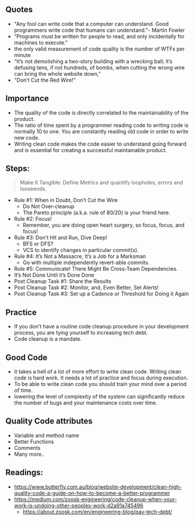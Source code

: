 ## Quotes
- "Any fool can write code that a computer can understand. Good programmers write code that humans can understand."- Martin Fowler
- “Programs must be written for people to read, and only incidentally for machines to execute.”
- the only valid measurement of code quality is the number of WTFs per minute
- “It’s not demolishing a two-story building with a wrecking ball; it’s defusing tens, if not hundreds, of bombs, when cutting the wrong wire can bring the whole website down,”
- "Don’t Cut the Red Wire!"


## Importance
- The quality of the code is directly correlated to the maintainability of the product.
- The ratio of time spent by a programmer reading code to writing code is normally 10 to one. You are constantly reading old code in order to write new code.
- Writing clean code makes the code easier to understand going forward and is essential for creating a successful maintainable product.


## Steps:
> Make It Tangible: Define Metrics and quantify loopholes, errors and looseends.
- Rule #1: When in Doubt, Don’t Cut the Wire
    + Do Not Over-cleanup
    + The Pareto principle (a.k.a. rule of 80/20) is your friend here.
- Rule #2: Focus!
    + Remember, you are doing open heart surgery, so focus, focus, and focus!
- Rule #3: Don’t Hit and Run, Dive Deep!
    + BFS or DFS? 
    + VCS to identify changes in particular commit(s).
- Rule #4: It’s Not a Massacre, It’s a Job for a Marksman
    - Go with multiple independently revert-able commits.
- Rule #5: Communicate! There Might Be Cross-Team Dependencies.
- It’s Not Done Until it’s Done Done
- Post Cleanup Task #1: Share the Results
- Post Cleanup Task #2: Monitor, and, Even Better, Set Alerts!
- Post Cleanup Task #3: Set up a Cadence or Threshold for Doing it Again


## Practice
- If you don’t have a routine code cleanup procedure in your development process, you are tying yourself to increasing tech debt.
- Code cleanup is a mandate.


## Good Code
- it takes a hell of a lot of more effort to write clean code. Writing clean code is hard work. It needs a lot of practice and focus during execution.
- To be able to write clean code you should train your mind over a period of time.
- lowering the level of complexity of the system can significantly reduce the number of bugs and your maintenance costs over time.


## Quality Code attributes
- Variable and method name
- Better Functions
- Comments
- Many more..


## Readings:
- https://www.butterfly.com.au/blog/website-development/clean-high-quality-code-a-guide-on-how-to-become-a-better-programmer
- https://medium.com/zoosk-engineering/code-cleanup-when-your-work-is-undoing-other-peoples-work-d2a91a745496
    + https://about.zoosk.com/en/engineering-blog/pay-tech-debt/